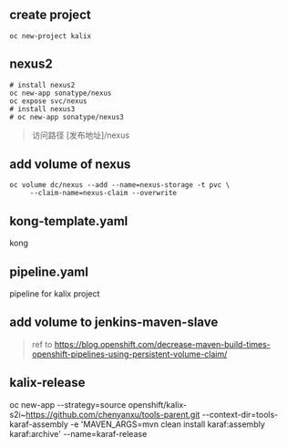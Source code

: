 ## create project
```batch
oc new-project kalix
```

## nexus2
```
# install nexus2
oc new-app sonatype/nexus
oc expose svc/nexus
# install nexus3
# oc new-app sonatype/nexus3
```
> 访问路径 [发布地址]/nexus
## add volume of nexus
```batch
oc volume dc/nexus --add --name=nexus-storage -t pvc \
     --claim-name=nexus-claim --overwrite
```
## kong-template.yaml
kong
## pipeline.yaml
pipeline for kalix project

## add volume to jenkins-maven-slave

> ref to https://blog.openshift.com/decrease-maven-build-times-openshift-pipelines-using-persistent-volume-claim/

## kalix-release

   oc new-app --strategy=source openshift/kalix-s2i~https://github.com/chenyanxu/tools-parent.git --context-dir=tools-karaf-assembly -e 'MAVEN_ARGS=mvn clean install karaf:assembly karaf:archive' --name=karaf-release
   